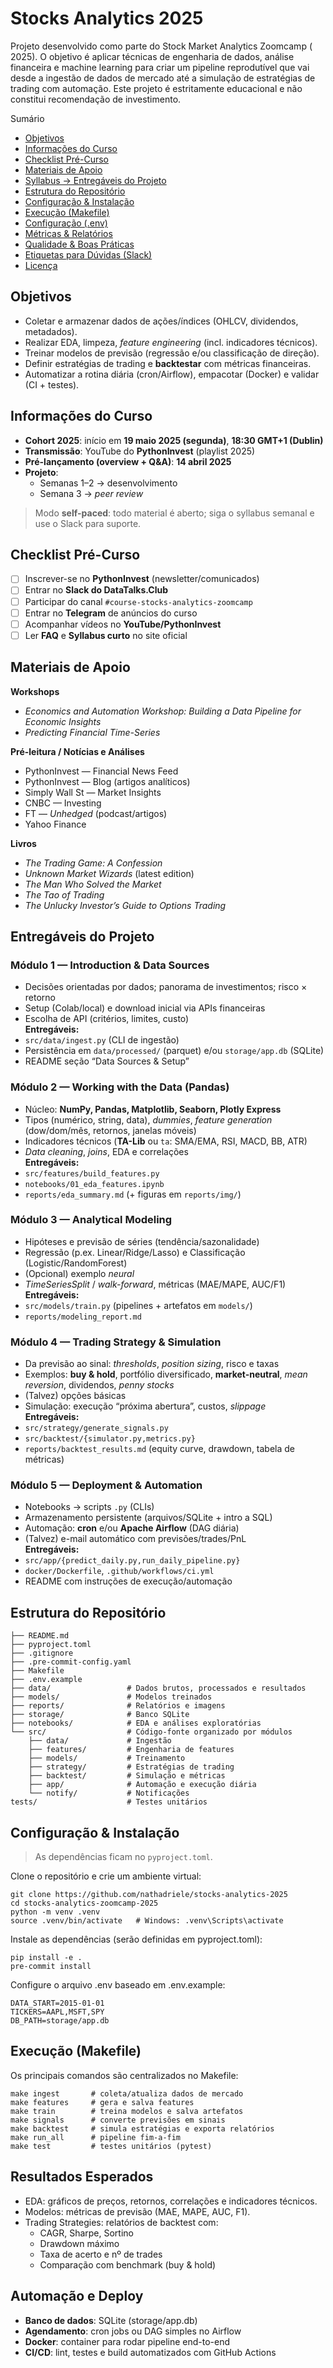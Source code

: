 # Stocks Analytics 2025

Projeto desenvolvido como parte do Stock Market Analytics Zoomcamp ( 2025). O objetivo é aplicar técnicas de engenharia de dados, análise financeira e machine learning para criar um pipeline reprodutível que vai desde a ingestão de dados de mercado até a simulação de estratégias de trading com automação. Este projeto é estritamente educacional e não constitui recomendação de investimento.

Sumário
- [Objetivos](#-objetivos)
- [Informações do Curso](#-informações-do-curso)
- [Checklist Pré-Curso](#-checklist-précurso)
- [Materiais de Apoio](#-materiais-de-apoio)
- [Syllabus → Entregáveis do Projeto](#-syllabus--entregáveis-do-projeto)
- [Estrutura do Repositório](#-estrutura-do-repositório)
- [Configuração & Instalação](#-configuração--instalação)
- [Execução (Makefile)](#-execução-makefile)
- [Configuração (.env)](#-configuração-env)
- [Métricas & Relatórios](#-métricas--relatórios)
- [Qualidade & Boas Práticas](#-qualidade--boas-práticas)
- [Etiquetas para Dúvidas (Slack)](#-etiquetas-para-dúvidas-slack)
- [Licença](#-licença)

## Objetivos

- Coletar e armazenar dados de ações/índices (OHLCV, dividendos, metadados).
- Realizar EDA, limpeza, *feature engineering* (incl. indicadores técnicos).
- Treinar modelos de previsão (regressão e/ou classificação de direção).
- Definir estratégias de trading e **backtestar** com métricas financeiras.
- Automatizar a rotina diária (cron/Airflow), empacotar (Docker) e validar (CI + testes).

## Informações do Curso

- **Cohort 2025**: início em **19 maio 2025 (segunda)**, **18:30 GMT+1 (Dublin)**  
- **Transmissão**: YouTube do **PythonInvest** (playlist 2025)  
- **Pré-lançamento (overview + Q&A)**: **14 abril 2025**  
- **Projeto**:  
  - Semanas 1–2 → desenvolvimento  
  - Semana 3 → *peer review*

> Modo **self-paced**: todo material é aberto; siga o syllabus semanal e use o Slack para suporte.

## Checklist Pré-Curso

- [ ] Inscrever-se no **PythonInvest** (newsletter/comunicados)  
- [ ] Entrar no **Slack do DataTalks.Club**  
- [ ] Participar do canal `#course-stocks-analytics-zoomcamp`  
- [ ] Entrar no **Telegram** de anúncios do curso  
- [ ] Acompanhar vídeos no **YouTube/PythonInvest**  
- [ ] Ler **FAQ** e **Syllabus curto** no site oficial  

## Materiais de Apoio

**Workshops**
- *Economics and Automation Workshop: Building a Data Pipeline for Economic Insights*  
- *Predicting Financial Time-Series*

**Pré-leitura / Notícias e Análises**
- PythonInvest — Financial News Feed  
- PythonInvest — Blog (artigos analíticos)  
- Simply Wall St — Market Insights  
- CNBC — Investing  
- FT — *Unhedged* (podcast/artigos)  
- Yahoo Finance

**Livros**
- *The Trading Game: A Confession*  
- *Unknown Market Wizards* (latest edition)  
- *The Man Who Solved the Market*  
- *The Tao of Trading*  
- *The Unlucky Investor’s Guide to Options Trading*

## Entregáveis do Projeto

### Módulo 1 — Introduction & Data Sources
- Decisões orientadas por dados; panorama de investimentos; risco × retorno  
- Setup (Colab/local) e download inicial via APIs financeiras  
- Escolha de API (critérios, limites, custo)  
**Entregáveis:**  
- `src/data/ingest.py` (CLI de ingestão)  
- Persistência em `data/processed/` (parquet) e/ou `storage/app.db` (SQLite)  
- README seção “Data Sources & Setup”

### Módulo 2 — Working with the Data (Pandas)
- Núcleo: **NumPy, Pandas, Matplotlib, Seaborn, Plotly Express**  
- Tipos (numérico, string, data), *dummies*, *feature generation* (dow/dom/mês, retornos, janelas móveis)  
- Indicadores técnicos (**TA-Lib** ou `ta`: SMA/EMA, RSI, MACD, BB, ATR)  
- *Data cleaning*, *joins*, EDA e correlações  
**Entregáveis:**  
- `src/features/build_features.py`  
- `notebooks/01_eda_features.ipynb`  
- `reports/eda_summary.md` (+ figuras em `reports/img/`)

### Módulo 3 — Analytical Modeling
- Hipóteses e previsão de séries (tendência/sazonalidade)  
- Regressão (p.ex. Linear/Ridge/Lasso) e Classificação (Logistic/RandomForest)  
- (Opcional) exemplo *neural*  
- *TimeSeriesSplit* / *walk-forward*, métricas (MAE/MAPE, AUC/F1)  
**Entregáveis:**  
- `src/models/train.py` (pipelines + artefatos em `models/`)  
- `reports/modeling_report.md`

### Módulo 4 — Trading Strategy & Simulation
- Da previsão ao sinal: *thresholds*, *position sizing*, risco e taxas  
- Exemplos: **buy & hold**, portfólio diversificado, **market-neutral**, *mean reversion*, dividendos, *penny stocks*  
- (Talvez) opções básicas  
- Simulação: execução “próxima abertura”, custos, *slippage*  
**Entregáveis:**  
- `src/strategy/generate_signals.py`  
- `src/backtest/{simulator.py,metrics.py}`  
- `reports/backtest_results.md` (equity curve, drawdown, tabela de métricas)

### Módulo 5 — Deployment & Automation
- Notebooks → scripts `.py` (CLIs)  
- Armazenamento persistente (arquivos/SQLite + intro a SQL)  
- Automação: **cron** e/ou **Apache Airflow** (DAG diária)  
- (Talvez) e-mail automático com previsões/trades/PnL  
**Entregáveis:**  
- `src/app/{predict_daily.py,run_daily_pipeline.py}`  
- `docker/Dockerfile`, `.github/workflows/ci.yml`  
- README com instruções de execução/automação

## Estrutura do Repositório

```
├── README.md
├── pyproject.toml
├── .gitignore
├── .pre-commit-config.yaml
├── Makefile
├── .env.example
├── data/                 # Dados brutos, processados e resultados
├── models/               # Modelos treinados
├── reports/              # Relatórios e imagens
├── storage/              # Banco SQLite
├── notebooks/            # EDA e análises exploratórias
└── src/                  # Código-fonte organizado por módulos
    ├── data/             # Ingestão
    ├── features/         # Engenharia de features
    ├── models/           # Treinamento
    ├── strategy/         # Estratégias de trading
    ├── backtest/         # Simulação e métricas
    ├── app/              # Automação e execução diária
    └── notify/           # Notificações
tests/                    # Testes unitários
```

## Configuração & Instalação

> As dependências ficam no `pyproject.toml`.

Clone o repositório e crie um ambiente virtual:

```
git clone https://github.com/nathadriele/stocks-analytics-2025
cd stocks-analytics-zoomcamp-2025
python -m venv .venv
source .venv/bin/activate   # Windows: .venv\Scripts\activate
```

Instale as dependências (serão definidas em pyproject.toml):

```
pip install -e .
pre-commit install
```

Configure o arquivo .env baseado em .env.example:

```
DATA_START=2015-01-01
TICKERS=AAPL,MSFT,SPY
DB_PATH=storage/app.db
```

## Execução (Makefile)

Os principais comandos são centralizados no Makefile:

```
make ingest       # coleta/atualiza dados de mercado
make features     # gera e salva features
make train        # treina modelos e salva artefatos
make signals      # converte previsões em sinais
make backtest     # simula estratégias e exporta relatórios
make run_all      # pipeline fim-a-fim
make test         # testes unitários (pytest)
```

## Resultados Esperados

- EDA: gráficos de preços, retornos, correlações e indicadores técnicos.
- Modelos: métricas de previsão (MAE, MAPE, AUC, F1).
- Trading Strategies: relatórios de backtest com:
   - CAGR, Sharpe, Sortino
   - Drawdown máximo
   - Taxa de acerto e nº de trades
   - Comparação com benchmark (buy & hold)

## Automação e Deploy

- **Banco de dados**: SQLite (storage/app.db)
- **Agendamento**: cron jobs ou DAG simples no Airflow
- **Docker**: container para rodar pipeline end-to-end
- **CI/CD**: lint, testes e build automatizados com GitHub Actions























